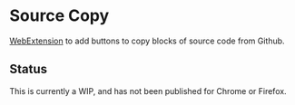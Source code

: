 # Source Copy

[WebExtension](https://developer.mozilla.org/en-US/Add-ons/WebExtensions) to add buttons to copy blocks of source code from Github. 

## Status
This is currently a WIP, and has not been published for Chrome or Firefox.
